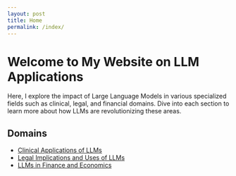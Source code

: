 ```yaml
---
layout: post
title: Home
permalink: /index/
---
```


# Welcome to My Website on LLM Applications

Here, I explore the impact of Large Language Models in various specialized fields such as clinical, legal, and financial domains. Dive into each section to learn more about how LLMs are revolutionizing these areas.

## Domains

- [Clinical Applications of LLMs](/_posts/2023-12-26-clinic.md)
- [Legal Implications and Uses of LLMs](/_posts/2023-01-02-law.md)
- [LLMs in Finance and Economics](/_posts/2023-01-03-finance.md)



